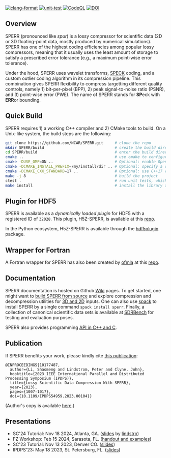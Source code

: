[![clang-format](https://github.com/NCAR/SPERR/actions/workflows/clang-format.yml/badge.svg)](https://github.com/NCAR/SPERR/actions/workflows/clang-format.yml)
[![unit-test](https://github.com/NCAR/SPERR/actions/workflows/unit-test.yml/badge.svg)](https://github.com/NCAR/SPERR/actions/workflows/unit-test.yml)
[![CodeQL](https://github.com/NCAR/SPERR/actions/workflows/codeql-analysis.yml/badge.svg)](https://github.com/NCAR/SPERR/actions/workflows/codeql-analysis.yml)
[![DOI](https://zenodo.org/badge/225491235.svg)](https://zenodo.org/badge/latestdoi/225491235)


## Overview

SPERR (pronounced like *spur*) is a lossy compressor for scientific data (2D or 3D floating-point data, mostly produced by numerical simulations). 
SPERR has one of the highest coding efficiencies among popular lossy compressors, meaning that it usually uses the least amount of storage
to satisfy a prescribed error tolerance (e.g., a maximum point-wise error tolerance).


Under the hood, SPERR uses wavelet transforms, [SPECK](https://ieeexplore.ieee.org/document/1347192) coding, 
and a custom outlier coding algorithm in its compression pipeline. 
This combination gives SPERR flexibility to compress targetting different quality controls, namely 1) bit-per-pixel (BPP), 
2) peak signal-to-noise ratio (PSNR), and 3) point-wise error (PWE).
The name of SPERR stands for **SP**eck with **ERR**or bounding.

## Quick Build
SPERR requires 1) a working C++ compiler and 2) CMake tools to build. On a Unix-like system,
the build steps are the following:

```bash
git clone https://github.com/NCAR/SPERR.git     # clone the repo
mkdir SPERR/build                               # create the build directory
cd SPERR/build                                  # enter the build directory
cmake ..                                        # use cmake to configure the project
cmake -DUSE_OMP=ON ..                           # Optional: enable OpenMP on 3D volumes.
cmake -DCMAKE_INSTALL_PREFIX=/my/install/dir .. # Optional: specify a directory to install SPERR. The default is /usr/local .
cmake -DCMAKE_CXX_STANDARD=17 ..                # Optional: use C++17 rather than C++20. The code is slightly faster with C++20.
make -j 8                                       # build the project
ctest .                                         # run unit tests, which should have 100% tests passed
make install                                    # install the library and CLI tools to a specified directory.
```

## Plugin for HDF5
SPERR is available as a *dynamically loaded plugin* for HDF5 with a registered ID of `32028`.
This plugin, H5Z-SPERR, is available at this [repo](https://github.com/NCAR/H5Z-SPERR).

In the Python ecosystem, H5Z-SPERR is available through the [hdf5plugin](https://github.com/silx-kit/hdf5plugin) package.

## Wrapper for Fortran
A Fortran wrapper for SPERR has also been created by [ofmla](https://github.com/ofmla) 
at this [repo](https://github.com/ofmla/fortran-sperr).

## Documentation

SPERR documentation is hosted on Github [Wiki](https://github.com/NCAR/SPERR/wiki) pages. To get started, one might want to
[build SPERR from source](https://github.com/NCAR/SPERR/wiki/Build-SPERR-From-Source) and explore compression and decompression
utilities for [3D and 2D](https://github.com/NCAR/SPERR/wiki/CLI%3A-3D-and-2D-Compression-and-Decompression-Utilities) inputs.
One can also use [spack](https://spack.io/) to install SPERR by a single command `spack install sperr`.
Finally, a collection of canonical scientific data sets is available at [SDRBench](https://sdrbench.github.io/) for testing and evaluation purposes.

SPERR also provides programming [API in C++ and C](https://github.com/NCAR/SPERR/wiki#sperr-c-api).

## Publication

If SPERR benefits your work, please kindly cite [this publication](https://ieeexplore.ieee.org/document/10177487):
```Tex
@INPROCEEDINGS{10177487,
  author={Li, Shaomeng and Lindstrom, Peter and Clyne, John},
  booktitle={2023 IEEE International Parallel and Distributed Processing Symposium (IPDPS)}, 
  title={Lossy Scientific Data Compression With SPERR}, 
  year={2023},
  pages={1007-1017},
  doi={10.1109/IPDPS54959.2023.00104}}
```
(Author's copy is available [here](https://vast.ucar.edu/pdfs/SPERR_IPDPS.pdf).)

## Presentations
- SC'24 Tutorial: Nov 18 2024, Atlanta, GA. ([slides](./handout/SC24-Tutorial-SPERR.pdf) 
  by [lindstro](https://github.com/lindstro))
- FZ Workshop: Feb 15 2024, Sarasota, FL. ([handout and examples](https://vast.ucar.edu/pdfs/Li_FZ2024.pdf))
- SC'23 Tutorial: Nov 13 2023, Denver CO. ([slides](https://vast.ucar.edu/pdfs/Li_SC23_Slides.pdf))
- IPDPS'23: May 18 2023, St. Petersburg, FL. ([slides](https://vast.ucar.edu/pdfs/Li_IPDPS23_Slides.pdf))
